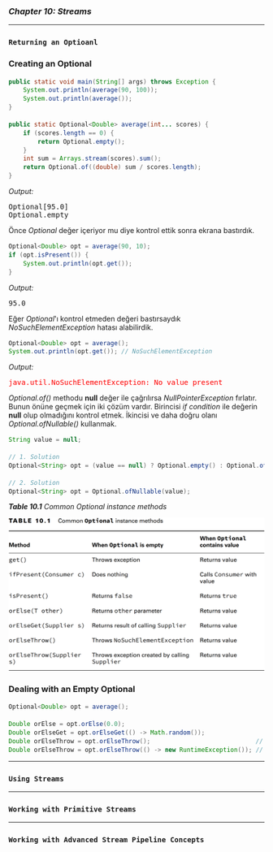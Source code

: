 ### _Chapter 10: Streams_

---
### `Returning an Optioanl`

### Creating an Optional

```java
public static void main(String[] args) throws Exception {
    System.out.println(average(90, 100));
    System.out.println(average());
}

public static Optional<Double> average(int... scores) {
    if (scores.length == 0) {
        return Optional.empty();
    }
    int sum = Arrays.stream(scores).sum();
    return Optional.of((double) sum / scores.length);
}
```
_Output:_
<pre>
Optional[95.0]
Optional.empty
</pre>

Önce _Optional_ değer içeriyor mu diye kontrol ettik sonra ekrana bastırdık.
```java
Optional<Double> opt = average(90, 10);
if (opt.isPresent()) {
    System.out.println(opt.get());
}
```
_Output:_
<pre>
95.0
</pre>

Eğer _Optional_'ı kontrol etmeden değeri bastırsaydık _NoSuchElementException_ hatası alabilirdik.

```java
Optional<Double> opt = average();
System.out.println(opt.get()); // NoSuchElementException
```

_Output:_
<pre style="color: red">
java.util.NoSuchElementException: No value present
</pre>

_Optional.of()_ methodu **null** değer ile çağrılırsa _NullPointerException_ fırlatır. Bunun önüne geçmek için iki çözüm 
vardır. Birincisi _if condition_ ile değerin **null** olup olmadığını kontrol etmek. İkincisi ve daha doğru olanı
_Optional.ofNullable()_ kullanmak.

```java
String value = null;

// 1. Solution
Optional<String> opt = (value == null) ? Optional.empty() : Optional.of(value);

// 2. Solution
Optional<String> opt = Optional.ofNullable(value);
```

_**Table 10.1** Common Optional instance methods_

![img.png](../../../../resources/img/table-10.1.png)

### Dealing with an Empty Optional

```java
Optional<Double> opt = average();

Double orElse = opt.orElse(0.0);
Double orElseGet = opt.orElseGet(() -> Math.random());
Double orElseThrow = opt.orElseThrow();                             // NoSuchElementException
Double orElseThrow = opt.orElseThrow(() -> new RuntimeException()); // RuntimeException
```

---
### `Using Streams`


---
### `Working with Primitive Streams`


---
### `Working with Advanced Stream Pipeline Concepts`